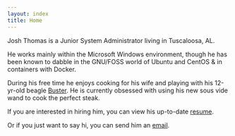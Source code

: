 ```yaml
---
layout: index
title: Home
---
```


Josh Thomas is a Junior System Administrator living in Tuscaloosa, AL.

He works mainly within the Microsoft Windows environment, though he has been known to dabble in the GNU/FOSS world of Ubuntu and CentOS & in containers with Docker.

During his free time he enjoys cooking for his wife and playing with his 12-yr-old beagle [Buster](https://www.instagram.com/p/XTidm9jaMU/). He is currently obsessed with using his new sous vide wand to cook the perfect steak.

If you are interested in hiring him, you can view his up-to-date [resume](https://drive.google.com/file/d/1V2KL5vjbBWJ5V3BiM3qheILJduaHHYMl/view?usp=sharing). 

Or if you just want to say hi, you can send him an [email](mailto:contact@joshuadavidthomas.com).